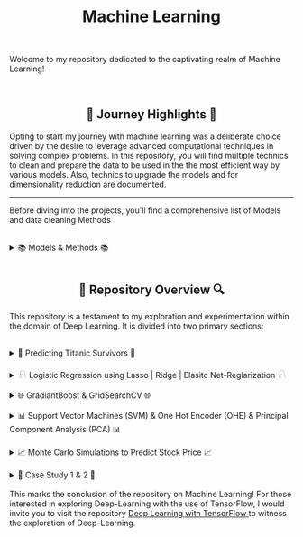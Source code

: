 <h1 align="center">Machine Learning</h1>

<br>

Welcome to my repository dedicated to the captivating realm of Machine Learning!

<br>

<h2 align="center">🌅 Journey Highlights 🌅</h2>
<p>
Opting to start my journey with machine learning was a deliberate choice driven by the desire to leverage advanced computational techniques in solving complex problems. In this repository, you will find multiple technics to clean and prepare the data to be used in the the most efficient way by various models. Also, technics to upgrade the models and for dimensionality reduction are documented.

---

Before diving into the projects, you'll find a comprehensive list of Models and data cleaning Methods

<br>

<details>
  <h2 align="center"> 📚 Models & Methods 📚 </h2>
  
  <summary> 📚 Models & Methods 📚</summary> 
<p>

<h3>Data Modification</h3>
<br>

**Binning:**
<p>Binning is a data preprocessing technique that involves grouping continuous numerical data into discrete intervals or "bins," simplifying complex distributions and reducing noise.</p>
<br>

**Mapping:**
<p>Mapping involves transforming values from one range to another, often used to normalize or scale features within a specific desired range.</p>
<br>

**Standard Scaling:**
<p>Standard Scaling, or Z-score normalization, standardizes numerical features by rescaling them to have a mean of 0 and a standard deviation of 1, facilitating comparison between different scales of data.</p>
<br>

**One-Hot Encoding:**
<p>One-Hot Encoding is a method for representing categorical variables as binary vectors, creating binary columns for each category and indicating the presence or absence of that category in the data.</p>
<br>

**Box-Cox Transformation:**
<p>The Box-Cox Transformation is a statistical technique that stabilizes the variance and makes a distribution more closely approximate a normal distribution by applying a power transformation.</p>

<h1></h1>
<h3>Upgrading Models</h3>
<br>

**GridSearchCV for Hyperparameter Tuning:**
<p>GridSearchCV is a technique for systematically searching and selecting the optimal combination of hyperparameters for a machine learning model by evaluating performance across different parameter values.</p>
<br>

**Cross-validation:**
<p>Cross-validation is a validation technique that partitions the dataset into subsets, training the model on some subsets and testing it on others to assess its performance and generalization.</p>

<h1></h1>
<h3>Supervised Learning Models</h3>
<br>

**RandomForestClassifier (Random Forest):**
<p>RandomForestClassifier is an ensemble learning method that constructs multiple decision trees during training and outputs the mode of the classes for classification tasks.</p>
<br>
  
**LogisticRegression (Logistic Regression):**
<p>LogisticRegression is a linear model for binary classification that estimates the probability of an instance belonging to a particular class.</p>
<br>
  
**AdaBoostClassifier (AdaBoost):**
<p>AdaBoostClassifier is an ensemble learning algorithm that combines weak learners sequentially, with each focusing on the mistakes of its predecessor, to improve overall accuracy.</p>
<br>
  
**AdaBoostClassifier with SVM (AdaBoost with SVM):**
<p>AdaBoostClassifier with SVM involves boosting the performance of a Support Vector Machine using the AdaBoost algorithm.</p>
<br>
  
**GradientBoostingClassifier (Gradient Boosting):**
<p>GradientBoostingClassifier is an ensemble learning method that builds a series of weak learners, typically decision trees, to progressively correct errors and improve model accuracy.</p>
<br>
  
**DecisionTreeClassifier (Decision Tree):**
<p>DecisionTreeClassifier is a model that partitions the dataset into subsets based on feature values, creating a tree-like structure to make decisions.</p>
<br>
  
**Model Blending:**
<p>Model Blending combines predictions from multiple models to produce a final prediction, often enhancing overall model performance.</p>

<h1></h1>
<h3>Specific Models</h3>
<br>

**XGBoost Classifier:**
<p>XGBoost Classifier is an implementation of gradient-boosted decision trees designed for speed and performance.</p>
<br>
  
**Support Vector Machines (SVM): AdaBoostClassifier with SVM:**
<p>AdaBoostClassifier with SVM boosts the performance of a Support Vector Machine using the AdaBoost algorithm.</p>
<br>
  
**Logistic Regression: Lasso | Ridge | Elastic Net-Regularization:**
<p>Logistic Regression with Lasso, Ridge, or Elastic Net regularization introduces penalties to control the magnitude of coefficients, preventing overfitting.</p>
<br>
  
**GradientBoost Classifier:**
<p>GradientBoost Classifier is an ensemble learning method that builds a series of weak learners, typically decision trees, to improve model accuracy.</p>
<br>
  
**Monte Carlo Simulations:**
<p>Monte Carlo Simulations involve using random sampling and probability distributions to model and analyze various outcomes in a system.</p>


<h1></h1>
<h3>Dimensionality Reduction</h3>
<br>

**Principal Component Analysis (PCA):**
<p>Principal Component Analysis is a technique for reducing the dimensionality of data while preserving its variance, often used for feature extraction and visualization in high-dimensional datasets.</p>


</p>
  <br>
</details>

<br>

<h2 align="center">🔎 Repository Overview 🔍</h2>

This repository is a testament to my exploration and experimentation within the domain of Deep Learning. It is divided into two primary sections:

<br>

<details>
  <h2 align="center"> 🚢 Predicting Titanic Survivors 🚢 </h2>
  
  <summary> 🚢 Predicting Titanic Survivors 🚢 </summary> 

  <p>
The code is a comprehensive demonstration of data preprocessing steps for a machine learning task on the Titanic dataset. The initial stages involve loading, combining, and exploring the datasets, addressing issues like duplicate rows and missing values. Techniques such as imputing missing data based on relevant factors, binning, and transforming features like 'Age' and 'Fare' are employed. Categorical variables are managed by employing one-hot encoding, and superfluous columns are eliminated. The data undergo skewness correction using techniques such as Box-Cox transformation, culminating in a well-prepared dataset for machine learning.

The second part of the code focuses on splitting the dataset into training and validation sets, a crucial step in model development. Additionally, a separate dataset is prepared for making predictions. This section establishes the foundation for subsequent model training and evaluation, ensuring a robust and fair assessment of model performance.

In the third part, an "ensemble" approach called model blending is implemented. Trained models, including Random Forest, Logistic Regression, AdaBoost, and AdaBoost with SVM, contribute to predicting probabilities for the positive class. Each model undergoes enhancements through either hyperparameter tuning or cross-validation... The ensemble combines these probabilities, providing a balanced and aggregated prediction. The resulting blended predictions are stored in a CSV file for potential further analysis or submission. This three-part code encapsulates a holistic journey from data preprocessing to model training and ensemble-based predictions on the Titanic dataset.
<a href="https://github.com/trystan-geoffre/Machine-Learning/blob/master/Titanic_Predictions.ipynb"> Code Link</a>
  </p>
  <br>
</details>

<br>

<details>
  <h2 align="center">𓍯 Logistic Regression using Lasso | Ridge | Elasitc Net-Reglarization 𓍯</h2>
  
  <summary>𓍯 Logistic Regression using Lasso | Ridge | Elasitc Net-Reglarization 𓍯</summary> 

  <p>
The provided code fits Logistic Regression models with different regularization techniques on a breast cancer dataset. The L1-regularized model (Lasso), L2-regularized model (Ridge), and elastic net-regularized model are trained on a standardized training set. The models are then evaluated using a comprehensive evaluation function, including metrics such as confusion matrix, accuracy, precision, recall, F1 score, ROC curve, and the distribution of predicted probabilities. Additionally, the code extracts and analyzes the coefficients of the features from each model, providing insights into the importance of individual features in making predictions. The elastic net model, which combines L1 and L2 regularization, aims to strike a balance between feature selection and regularization. The overall approach demonstrates a thorough analysis of logistic regression models with different regularization techniques applied to a breast cancer classification task.
<a href="https://github.com/trystan-geoffre/Machine-Learning/blob/master/Python/LASSO(L1)%20%7C%C2%A0Ridge(L2)%20%7C%20Elastic%20Net%20Regularization.ipynb"> Code Link</a>
  </p>
  <br>
</details>

<br>

<details>
  <h2 align="center">🌐 GradiantBoost & GridSearchCV 🌐</h2>
  
  <summary>🌐 GradiantBoost & GridSearchCV 🌐</summary> 

  <p>
The code begins by loading the Boston Housing dataset and organizing its features and target variable into Pandas DataFrames. Subsequently, it splits the dataset into training and testing sets using the train_test_split function from scikit-learn. Then, a Gradient Boosting Regressor model is created and trained on the training set. Predictions are made on the test set, and the R-squared score is calculated to evaluate the model's performance.
Following this, the code visualizes the feature importances using a horizontal bar chart. It normalizes and sorts the importances before plotting. Finally, hyperparameter tuning is performed using GridSearchCV to optimize the Gradient Boosting Regressor model. The grid includes different combinations of learning rates and numbers of estimators. The best hyperparameters and their corresponding R-squared score on the training set are printed, providing insights into the optimal configuration for the model. <a href="https://github.com/trystan-geoffre/Machine-Learning/blob/master/Python/GradiantBoost%20%26%20GridSearchCV.ipynb"> Code Link</a>
  </p>
  <br>
</details>

<br>


<details>
  <h2 align="center">📊 Support Vector Machines (SVM) & One Hot Encoder (OHE) & Principal Component Analysis (PCA) 📊 </h2>
  
  <summary>📊 Support Vector Machines (SVM) & One Hot Encoder (OHE) & Principal Component Analysis (PCA) 📊</summary> 

  <p>
The code reads data from an Excel file into a Pandas DataFrame and performs several data processing steps. It renames columns, drops unnecessary columns, and conducts exploratory data analysis. It handles missing values and class imbalances through resampling. The code then prepares the data for modeling by encoding categorical features, splitting into training and testing sets, and scaling the features.

The Support Vector Classification (SVC) model is trained, and hyperparameter tuning is performed using grid search. The tuned model is then evaluated on the test set. Principal Component Analysis (PCA) is applied to reduce dimensionality, and the first two principal components are used to train an SVM model. The decision surface of the model is visualized in a 2D plot.

Overall, the code covers data preprocessing, model training and tuning, dimensionality reduction, and visualization to analyze the performance of an SVM classifier on credit card default prediction.
<a href="https://github.com/trystan-geoffre/Machine-Learning/blob/master/Python/SVM/Support%20Vector%20Machines%20(SVM)%20%26%20One%20Hot%20Encoder%20(OHE)%20%26%20Principal%20Component%20Analysis%20(PCA).ipynb"> Code Link</a>
  </p>
  <br>
</details>

<br>


<details>
  <h2 align="center">📈 Monte Carlo Simulations to Predict Stock Price 📈</h2>
  
  <summary>📈 Monte Carlo Simulations to Predict Stock Price 📈</summary> 

  <p>
The code implements a Stock Price Prediction Model using Monte Carlo simulation. It begins by extracting historical stock price data for Microsoft (MSFT) from Yahoo Finance. It analyzes the data by calculating and visualizing historical log returns and their distribution, along with computing key statistical measures like mean, variance, and standard deviation.

The Monte Carlo simulation is then applied to simulate future daily returns using random numbers sampled from a normal distribution. This simulation generates a spectrum of potential future stock prices through iterative simulations, and the results are visualized. The model is further enhanced by including drift, adjusting daily returns based on the mean and variance. The quantification and analysis section calculates worst, average, and best-case scenarios for future stock prices. Confidence intervals are established to provide a range of possible future prices, offering insights into the potential variability of future scenarios. <a href="https://github.com/trystan-geoffre/Machine-Learning/blob/master/Python/Modeling%20Risk%20with%20Monte%20Carlo%20in%20Python%20-%20Downloads/Stocks%20Price%20Prediction.ipynb"> Code Link</a>
  </p>
  <br>
</details>

<br>

<details>
  <h2 align="center">💠 Case Study 1 & 2: Data Cleaning 💠</h2>
  
  <summary>💠 Case Study 1 & 2 💠</summary> 

  <p>
In the context of a case study focused on data manipulation, the two examples illustrate common practices in data cleaning and enhancement. For both, the code addresses fundamental tasks such as handling missing values, eliminating irrelevant rows, and removing duplicate entries. It also encompasses actions like altering data types, concatenating information, and rectifying spelling errors. <a href="https://github.com/trystan-geoffre/Machine-Learning/blob/master/Python/Case%20Study%201.ipynb"> Code Link for Case Study 1</a>

For the second case, the code expands its scope to advanced operations. Apart from the foundational cleaning steps, it involves sorting data for improved organization, ranking data to identify patterns or outliers, extracting insightful information to address specific queries, and employing data visualization techniques for enhanced comprehension.  <a href="https://github.com/trystan-geoffre/Machine-Learning/blob/master/Python/Case%20Study%202.ipynb"> Code Link for Case Study 2</a>
  </p>
  <br>
</details>


<br>
This marks the conclusion of the repository on Machine Learning! For those interested in exploring Deep-Learning with the use of TensorFlow, I would invite you to visit the repository <a href="https://github.com/trystan-geoffre/Deep-Learning-TensorFlow"> Deep Learning with TensorFlow </a> to witness the exploration of Deep-Learning.
